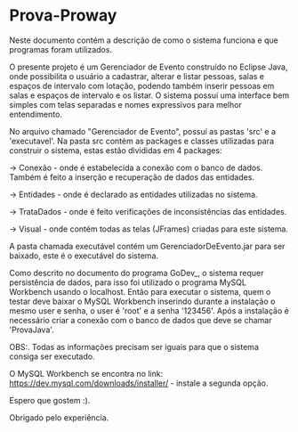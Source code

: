 # Prova-Proway
Neste documento contém a descrição de como o sistema funciona e que programas foram utilizados.

  O presente projeto é um Gerenciador de Evento construído no Eclipse Java, onde possibilita o usuário a cadastrar, alterar e listar pessoas, salas e espaços de intervalo com lotação, podendo também inserir pessoas em salas e espaços de intervalo e os listar. O sistema possuí uma interface bem simples com telas separadas e nomes expressivos para melhor entendimento.
  
  No arquivo chamado "Gerenciador de Evento", possuí as pastas 'src' e a 'executavel'. Na pasta src contém as packages e classes utilizadas para construir o sistema, estas estão divididas em 4 packages:
  
  -> Conexão - onde é estabelecida a conexão com o banco de dados. Também é feito a inserção e recuperação de dados das entidades.
  
  -> Entidades - onde é declarado as entidades utilizadas no sistema.
  
  -> TrataDados - onde é feito verificações de inconsistências das entidades.
  
  -> Visual - onde contém todas as telas (JFrames) criadas para este sistema.
  
  A pasta chamada executável contém um GerenciadorDeEvento.jar para ser baixado, este é o executável do sistema.
 
 
 
  Como descrito no documento do programa GoDev_, o sistema requer persistência de dados, para isso foi utilizado o programa MySQL Workbench usando o localhost. Então para executar o sistema, quem o testar deve baixar o MySQL Workbench inserindo durante a instalação o mesmo user e senha, o user é 'root' e a senha '123456'. Após a instalação é necessário criar a conexão com o banco de dados que deve se chamar 'ProvaJava'. 
  
OBS:. Todas as informações precisam ser iguais para que o sistema consiga ser executado.

O MySQL Workbench se encontra no link: https://dev.mysql.com/downloads/installer/  - instale a segunda opção.



Espero que gostem :).

Obrigado pelo experiência.

